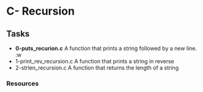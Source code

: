 <h1> C- Recursion</h1>

<h2> Tasks</h2>
<ul>
<li><b>0-puts_recurion.c</b>  A function that prints a string followed by a new line.</li>:w

<li>1-print_rev_recursion.c A function that prints a string in reverse</li>
<li>2-strlen_recursion.c A function that returns the length of a string</li>
</ul>
<h3> Resources</h3>
